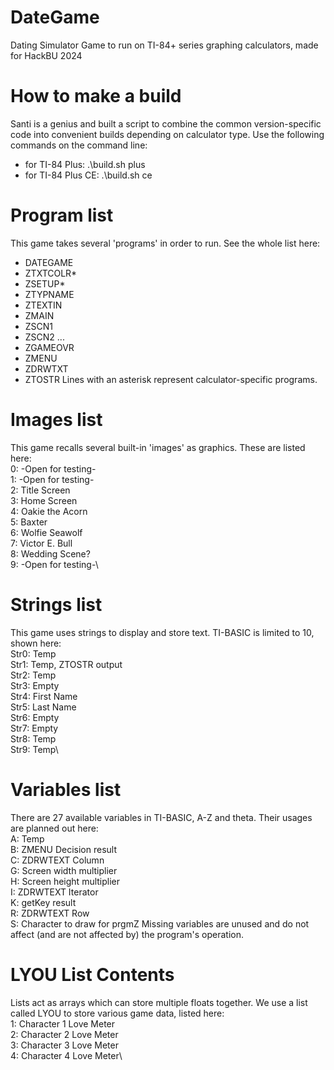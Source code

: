# DateGame
Dating Simulator Game to run on TI-84+ series graphing calculators, made for HackBU 2024

# How to make a build
Santi is a genius and built a script to combine the common version-specific code into convenient builds depending on calculator type. Use the following commands on the command line: 
* for TI-84 Plus: .\build.sh plus
* for TI-84 Plus CE: .\build.sh ce

# Program list
This game takes several 'programs' in order to run. See the whole list here:
* DATEGAME
* ZTXTCOLR*
* ZSETUP*
* ZTYPNAME
* ZTEXTIN
* ZMAIN
* ZSCN1
* ZSCN2
...
* ZGAMEOVR
* ZMENU
* ZDRWTXT
* ZTOSTR
Lines with an asterisk represent calculator-specific programs. 

# Images list
This game recalls several built-in 'images' as graphics. These are listed here:\
0: -Open for testing-\
1: -Open for testing-\
2: Title Screen\
3: Home Screen\
4: Oakie the Acorn\
5: Baxter\
6: Wolfie Seawolf\
7: Victor E. Bull\
8: Wedding Scene?\
9: -Open for testing-\

# Strings list
This game uses strings to display and store text. TI-BASIC is limited to 10, shown here:\
Str0: Temp\
Str1: Temp, ZTOSTR output\
Str2: Temp\
Str3: Empty\
Str4: First Name\
Str5: Last Name\
Str6: Empty\
Str7: Empty\
Str8: Temp\
Str9: Temp\

# Variables list
There are 27 available variables in TI-BASIC, A-Z and theta. Their usages are planned out here:\
A: Temp\
B: ZMENU Decision result\
C: ZDRWTEXT Column\
G: Screen width multiplier\
H: Screen height multiplier\
I: ZDRWTEXT Iterator\
K: getKey result\
R: ZDRWTEXT Row\
S: Character to draw for prgmZ
Missing variables are unused and do not affect (and are not affected by) the program's operation.

# LYOU List Contents
Lists act as arrays which can store multiple floats together. We use a list called LYOU to store various game data, listed here:\
1: Character 1 Love Meter\
2: Character 2 Love Meter\
3: Character 3 Love Meter\
4: Character 4 Love Meter\

